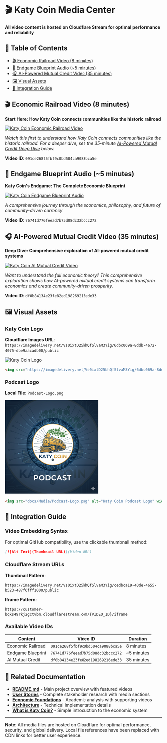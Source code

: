 # 🎬 Katy Coin Media Center

**All video content is hosted on Cloudflare Stream for optimal performance and reliability**

## 📑 Table of Contents

- [🎬 Economic Railroad Video (8 minutes)](#-economic-railroad-video-8-minutes)
- [🎵 Endgame Blueprint Audio (~5 minutes)](#-endgame-blueprint-audio-5-minutes)
- [🎧 AI-Powered Mutual Credit Video (35 minutes)](#-ai-powered-mutual-credit-video-35-minutes)
- [🖼️ Visual Assets](#️-visual-assets)
- [🔗 Integration Guide](#-integration-guide)

## 🎬 Economic Railroad Video (8 minutes)

**Start Here: How Katy Coin connects communities like the historic railroad**

[![Katy Coin Economic Railroad Video](https://imagedelivery.net/Vs0ixtD25bhQfSlvaM3Yig/cedbca19-40de-4655-b523-487f6fff1000/public)](https://customer-bqks49rkj2gctvbm.cloudflarestream.com/091ce268f5fbf9c0bd504ca9088bca5e/iframe)

*Watch this first to understand how Katy Coin connects communities like the historic railroad. For a deeper dive, see the 35-minute [AI-Powered Mutual Credit Deep Dive](#-ai-mutual-credit-video-35-minutes) below.*

**Video ID**: `091ce268f5fbf9c0bd504ca9088bca5e`

## 🎵 Endgame Blueprint Audio (~5 minutes)

**Katy Coin's Endgame: The Complete Economic Blueprint**

[![Katy Coin Endgame Blueprint Audio](https://imagedelivery.net/Vs0ixtD25bhQfSlvaM3Yig/cedbca19-40de-4655-b523-487f6fff1000/public)](https://customer-bqks49rkj2gctvbm.cloudflarestream.com/76741d776feead7b75d08dc32bccc272/iframe)

*A comprehensive journey through the economics, philosophy, and future of community-driven currency*

**Video ID**: `76741d776feead7b75d08dc32bccc272`

## 🎧 AI-Powered Mutual Credit Video (35 minutes)

**Deep Dive: Comprehensive exploration of AI-powered mutual credit systems**

[![Katy Coin AI Mutual Credit Video](https://imagedelivery.net/Vs0ixtD25bhQfSlvaM3Yig/cedbca19-40de-4655-b523-487f6fff1000/public)](https://customer-bqks49rkj2gctvbm.cloudflarestream.com/df0b84134e23fe82ed198269216ede33/iframe)

*Want to understand the full economic theory? This comprehensive exploration shows how AI-powered mutual credit systems can transform economics and create community-driven prosperity.*

**Video ID**: `df0b84134e23fe82ed198269216ede33`

## 🖼️ Visual Assets

### Katy Coin Logo
**Cloudflare Images URL**: `https://imagedelivery.net/Vs0ixtD25bhQfSlvaM3Yig/6dbc069a-8ddb-4672-4075-dbe9aacadb00/public`

<img src="https://imagedelivery.net/Vs0ixtD25bhQfSlvaM3Yig/6dbc069a-8ddb-4672-4075-dbe9aacadb00/public" alt="Katy Coin Logo" width="300">

```markdown
<img src="https://imagedelivery.net/Vs0ixtD25bhQfSlvaM3Yig/6dbc069a-8ddb-4672-4075-dbe9aacadb00/public" alt="Katy Coin Logo" width="300">
```

### Podcast Logo
**Local File**: `Podcast-Logo.png`

<img src="Podcast-Logo.png" alt="Katy Coin Podcast Logo" width="300">

```markdown
<img src="docs/Media/Podcast-Logo.png" alt="Katy Coin Podcast Logo" width="300">
```

## 🔗 Integration Guide

### Video Embedding Syntax

For optimal GitHub compatibility, use the clickable thumbnail method:

```markdown
[![Alt Text](Thumbnail URL)](Video URL)
```

### Cloudflare Stream URLs

**Thumbnail Pattern**: 
```
https://imagedelivery.net/Vs0ixtD25bhQfSlvaM3Yig/cedbca19-40de-4655-b523-487f6fff1000/public
```

**Iframe Pattern**:
```
https://customer-bqks49rkj2gctvbm.cloudflarestream.com/{VIDEO_ID}/iframe
```

### Available Video IDs

| Content | Video ID | Duration |
|---------|----------|----------|
| Economic Railroad | `091ce268f5fbf9c0bd504ca9088bca5e` | 8 minutes |
| Endgame Blueprint | `76741d776feead7b75d08dc32bccc272` | ~5 minutes |
| AI Mutual Credit | `df0b84134e23fe82ed198269216ede33` | 35 minutes |

## 📝 Related Documentation

- **[README.md](../README.md)** - Main project overview with featured videos
- **[User Stories](../user-stories/README.md)** - Complete stakeholder research with media sections
- **[Economic Foundations](../Deep%20Research/Economic%20Foundations%20of%20Katy%20Coin.md)** - Academic analysis with supporting videos
- **[Architecture](../ARCHITECTURE.md)** - Technical implementation details
- **[What is Katy Coin?](../What%20is%20Katy%20Coin?.md)** - Simple introduction to the economic system

---

**Note**: All media files are hosted on Cloudflare for optimal performance, security, and global delivery. Local file references have been replaced with CDN links for better user experience.